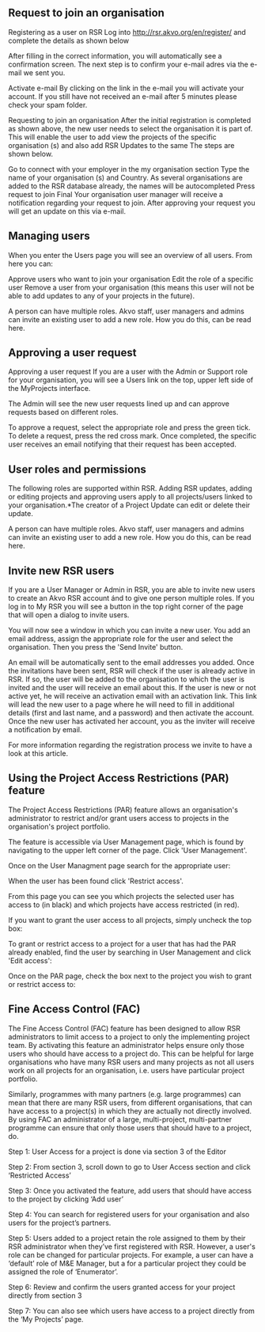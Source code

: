 ## Request to join an organisation
Registering as a user on RSR
Log into http://rsr.akvo.org/en/register/ and complete the details as shown below



After filling in the correct information, you will automatically see a confirmation screen. The next step is to confirm your e-mail adres via the e-mail we sent you.

Activate e-mail
By clicking on the link in the e-mail you will activate your account. If you still have not received an e-mail after 5 minutes please check your spam folder.

Requesting to join an organisation
After the initial registration is completed as shown above, the new user needs to select the organisation it is part of. This will enable the user to add view the projects of the specific organisation (s) and also add RSR Updates to the same The steps are shown below.

Go to connect with your employer in the my organisation section
Type the name of your organisation (s) and Country. As several organisations are added to the RSR database already, the names will be autocompleted
Press request to join
Final
Your organisation user manager will receive a notification regarding your request to join. After approving your request you will get an update on this via e-mail.
## Managing users
When you enter the Users page you will see an overview of all users. From here you can:

Approve users who want to join your organisation
Edit the role of a specific user
Remove a user from your organisation (this means this user will not be able to add updates to any of your projects in the future).





A person can have multiple roles. Akvo staff, user managers and admins can invite an existing user to add a new role. How you do this, can be read here.
## Approving a user request
Approving a user request
If you are a user with the Admin or Support role for your organisation, you will see a Users link on the top, upper left side of the MyProjects interface.






The Admin will see the new user requests lined up and can approve requests based on different roles.

To approve a request, select the appropriate role and press the green tick. To delete a request, press the red cross mark. Once completed, the specific user receives an email notifying that their request has been accepted.
## User roles and permissions
The following roles are supported within RSR. Adding RSR updates, adding or editing projects and approving users apply to all projects/users linked to your organisation.*The creator of a Project Update can edit or delete their update. 






A person can have multiple roles. Akvo staff, user managers and admins can invite an existing user to add a new role. How you do this, can be read here.

## Invite new RSR users
If you are a User Manager or Admin in RSR, you are able to invite new users to create an Akvo RSR account ánd to give one person multiple roles. If you log in to My RSR you will see a button in the top right corner of the page that will open a dialog to invite users.






You will now see a window in which you can invite a new user. You add an email address, assign the appropriate role for the user and select the organisation. Then you press the 'Send Invite' button.






An email will be automatically sent to the email addresses you added. Once the invitations have been sent, RSR will check if the user is already active in RSR. If so, the user will be added to the organisation to which the user is invited and the user will receive an email about this. If the user is new or not active yet, he will receive an activation email with an activation link. This link will lead the new user to a page where he will need to fill in additional details (first and last name, and a password) and then activate the account. Once the new user has activated her account, you as the inviter will receive a notification by email.



For more information regarding the registration process we invite to have a look at this article.
## Using the Project Access Restrictions (PAR) feature
The Project Access Restrictions (PAR) feature allows an organisation's administrator to restrict and/or grant users access to projects in the organisation's project portfolio. 

The feature is accessible via User Management page, which is found by navigating to the upper left corner of the page. Click 'User Management'. 




Once on the User Managment page search for the appropriate user: 




When the user has been found click 'Restrict access'. 





From this page you can see you which projects the selected user has access to (in black) and which projects have access restricted (in red). 




If you want to grant the user access to all projects, simply uncheck the top box: 




To grant or restrict access to a project for a user that has had the PAR already enabled, find the user by searching in User Management and click 'Edit access': 




Once on the PAR page, check the box next to the project you wish to grant or restrict access to: 





## Fine Access Control (FAC)
The Fine Access Control (FAC) feature has been designed to allow RSR administrators to limit access to a project to only the implementing project team. By activating this feature an administrator helps ensure only those users who should have access to a project do. This can be helpful for large organisations who have many RSR users and many projects as not all users work on all projects for an organisation, i.e. users have particular project portfolio. 

Similarly, programmes with many partners (e.g. large programmes) can mean that there are many RSR users, from different organisations, that can have access to a project(s) in which they are actually not directly involved. By using FAC an administrator of a large, multi-project, multi-partner programme can ensure that only those users that should have to a project, do.



Step 1: User Access for a project is done via section 3 of the Editor




Step 2: From section 3, scroll down to go to User Access section and click ‘Restricted Access’




Step 3: Once you activated the feature, add users that should have access to the project by clicking ‘Add user’




Step 4: You can search for registered users for your organisation and also users for the project’s partners.







Step 5: Users added to a project retain the role assigned to them by their RSR administrator when they’ve first registered with RSR. However, a user's role can be changed for particular projects. For example, a user can have a ‘default’ role of M&E Manager, but a for a particular project they could be assigned the role of ‘Enumerator’.






Step 6: Review and confirm the users granted access for your project directly from section 3






Step 7: You can also see which users have access to a project directly from the ‘My Projects’ page. 










